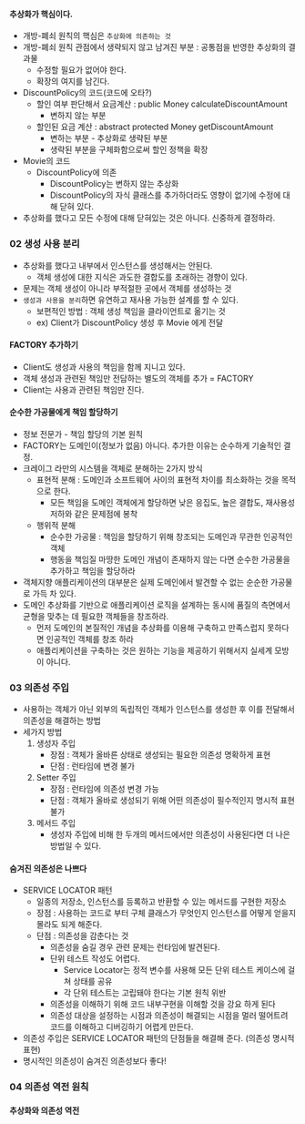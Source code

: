 

#### 추상화가 핵심이다.
- 개방-폐쇠 원칙의 핵심은 `추상화에 의존하는 것`
- 개방-폐쇠 원칙 관점에서 생략되지 않고 남겨진 부분 : 공통점을 반영한 추상화의 결과물
    - 수정할 필요가 없어야 한다. 
    - 확장의 여지를 남긴다. 
- DiscountPolicy의 코드(코드에 오타?)
    - 할인 여부 판단해서 요금계산 : public Money calculateDiscountAmount
        - 변하지 않는 부분 
    - 할인된 요금 계산 : abstract protected Money getDiscountAmount
        - 변하는 부분 - 추상화로 생략된 부분
        - 생략된 부분을 구체화함으로써 할인 정책을 확장
- Movie의 코드
    - DiscountPolicy에 의존
        - DiscountPolicy는 변하지 않는 추상화
        - DiscountPolicy의 자식 클래스를 추가하더라도 영향이 없기에 수정에 대해 닫혀 있다. 
- 추상화를 했다고 모든 수정에 대해 닫혀있는 것은 아니다. 신중하게 결정하라.

### 02 생성 사용 분리
- 추상화를 했다고 내부에서 인스턴스를 생성해서는 안된다. 
    - 객체 생성에 대한 지식은 과도한 결합도를 초래하는 경향이 있다. 
- 문제는 객체 생성이 아니라 부적절한 곳에서 객체를 생성하는 것
- `생성과 사용을 분리`하면 유연하고 재사용 가능한 설계를 할 수 있다. 
    - 보편적인 방법 : 객체 생성 책임을 클라이언트로 옮기는 것
    - ex) Client가 DiscountPolicy 생성 후 Movie 에게 전달

#### FACTORY 추가하기 
- Client도 생성과 사용의 책임을 함께 지니고 있다. 
- 객체 생성과 관련된 책임만 전담하는 별도의 객체를 추가 = FACTORY
- Client는 사용과 관련된 책임만 진다. 

#### 순수한 가공물에게 책임 할당하기
- 정보 전문가 - 책임 할당의 기본 원칙
- FACTORY는 도메인이(정보가 없음) 아니다. 추가한 이유는 순수하게 기술적인 결정.
- 크레이그 라만의 시스템을 객체로 분해하는 2가지 방식
    - 표현적 분해 : 도메인과 소프트웨어 사이의 표현적 차이를 최소화하는 것을 목적으로 한다. 
        - 모든 책임을 도메인 객체에게 할당하면 낮은 응집도, 높은 결합도, 재사용성 저하와 같은 문제점에 봉착
    - 행위적 분해 
        - 순수한 가공물 : 책임을 할당하기 위해 창조되는 도메인과 무관한 인공적인 객체
        - 행동을 책임질 마땅한 도메인 개념이 존재하지 않는 다면 순수한 가공물을 추가하고 책임을 할당하라 
- 객체지향 애플리케이션의 대부분은 실제 도메인에서 발견할 수 없는 순순한 가공물로 가득 차 있다. 
- 도메인 추상화를 기반으로 애플리케이션 로직을 설계하는 동시에 품질의 측면에서 균형을 맞추는 데 필요한 객체들을 창조하라.   
    - 먼저 도메인의 본질적인 개념을 추상화를 이용해 구축하고 만족스럽지 못하다면 인공적인 객체를 창조 하라
    - 애플리케이션을 구축하는 것은 원하는 기능을 제공하기 위해서지 실세계 모방이 아니다. 

### 03 의존성 주입
- 사용하는 객체가 아닌 외부의 독립적인 객체가 인스턴스를 생성한 후 이를 전달해서 의존성을 해결하는 방법
- 세가지 방법
    1. 생성자 주입
        - 장점 : 객체가 올바른 상태로 생성되는 필요한 의존성 명확하게 표현
        - 단점 : 런타임에 변경 불가 
    2. Setter 주입
        - 장점 : 런타임에 의존성 변경 가능
        - 단점 : 객체가 올바로 생성되기 위해 어떤 의존성이 필수적인지 명시적 표현 불가 
    3. 메서드 주입
        - 생성자 주입에 비해 한 두개의 메서드에서만 의존성이 사용된다면 더 나은 방법일 수 있다.  

#### 숨겨진 의존성은 나쁘다 
- SERVICE LOCATOR 패턴 
    - 일종의 저장소, 인스턴스를 등록하고 반환할 수 있는 메서드를 구현한 저장소
    - 장점 : 사용하는 코드로 부터 구체 클래스가 무엇인지 인스턴스를 어떻게 얻을지 몰라도 되게 해준다.
    - 단점 : 의존성을 감춘다는 것
        - 의존성을 숨길 경우 관련 문제는 런타임에 발견된다. 
        - 단위 테스트 작성도 어렵다.
            - Service Locator는 정적 변수를 사용해 모든 단위 테스트 케이스에 걸쳐 상태를 공유
            - 각 단위 테스트는 고립돼야 한다는 기본 원칙 위반
        - 의존성을 이해하기 위해 코드 내부구현을 이해할 것을 강요 하게 된다
        - 의존성 대상을 설정하는 시점과 의존성이 해결되는 시점을 멀러 떨어트려 코드를 이해하고 디버깅하기 어렵게 만든다. 
- 의존성 주입은 SERVICE LOCATOR 패턴의 단점들을 해결해 준다. (의존성 명시적 표현)
- 명시적인 의존성이 숨겨진 의존성보다 좋다!

### 04 의존성 역전 원칙

#### 추상화와 의존성 역전





    









    
